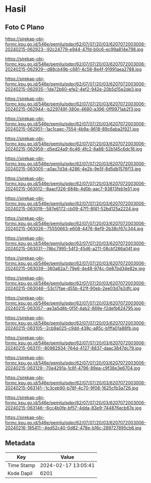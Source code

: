 # Hasil

## Foto C Plano

https://sirekap-obj-formc.kpu.go.id/546e/pemilu/pdpr/62/07/07/20/03/6207072003006-20240215-062923--92c24779-e944-47fd-b0c6-ec99a814e798.jpg

https://sirekap-obj-formc.kpu.go.id/546e/pemilu/pdpr/62/07/07/20/03/6207072003006-20240215-062929--d88cb49b-c681-4c58-8e4f-91991aea2788.jpg

https://sirekap-obj-formc.kpu.go.id/546e/pemilu/pdpr/62/07/07/20/03/6207072003006-20240215-062935--1de72b60-efe2-4ef2-942e-20b5d15e2de3.jpg

https://sirekap-obj-formc.kpu.go.id/546e/pemilu/pdpr/62/07/07/20/03/6207072003006-20240215-062944--b229749f-380e-4680-a396-0ff9971ab2f3.jpg

https://sirekap-obj-formc.kpu.go.id/546e/pemilu/pdpr/62/07/07/20/03/6207072003006-20240215-062951--1ac1caec-7554-4b9a-9618-89c6aba2f921.jpg

https://sirekap-obj-formc.kpu.go.id/546e/pemilu/pdpr/62/07/07/20/03/6207072003006-20240215-062959--d5ed24a9-6c46-4fc2-8a88-52b145c6dc18.jpg

https://sirekap-obj-formc.kpu.go.id/546e/pemilu/pdpr/62/07/07/20/03/6207072003006-20240215-063005--a0ac7d3d-4286-4e2b-9e5f-8d5db1576f13.jpg

https://sirekap-obj-formc.kpu.go.id/546e/pemilu/pdpr/62/07/07/20/03/6207072003006-20240215-063012--8aacf326-684b-4d0b-aac7-93813feb1e51.jpg

https://sirekap-obj-formc.kpu.go.id/546e/pemilu/pdpr/62/07/07/20/03/6207072003006-20240215-063019--587e6172-cb09-47f1-8f41-52bd125a2224.jpg

https://sirekap-obj-formc.kpu.go.id/546e/pemilu/pdpr/62/07/07/20/03/6207072003006-20240215-063026--75550663-e608-4476-8ef9-2b38cf67c344.jpg

https://sirekap-obj-formc.kpu.go.id/546e/pemilu/pdpr/62/07/07/20/03/6207072003006-20240215-063031--78bc7995-54f3-45d6-a211-08cbf286a04f.jpg

https://sirekap-obj-formc.kpu.go.id/546e/pemilu/pdpr/62/07/07/20/03/6207072003006-20240215-063039--360a62a7-79e6-4e48-974c-0e87bd34e82e.jpg

https://sirekap-obj-formc.kpu.go.id/546e/pemilu/pdpr/62/07/07/20/03/6207072003006-20240215-063046--53c17fae-d55b-421f-90eb-2ee03d7e2dfc.jpg

https://sirekap-obj-formc.kpu.go.id/546e/pemilu/pdpr/62/07/07/20/03/6207072003006-20240215-063057--ae3a5d8b-0f5f-4ab2-869e-f2defb624795.jpg

https://sirekap-obj-formc.kpu.go.id/546e/pemilu/pdpr/62/07/07/20/03/6207072003006-20240215-063105--2cb9a025-c9dd-438c-a85c-b1ffa01a88fb.jpg

https://sirekap-obj-formc.kpu.go.id/546e/pemilu/pdpr/62/07/07/20/03/6207072003006-20240215-063111--80982934-764d-4127-8837-daac3847dc79.jpg

https://sirekap-obj-formc.kpu.go.id/546e/pemilu/pdpr/62/07/07/20/03/6207072003006-20240215-063129--70e4291a-1c6f-4796-89ea-c9f38e3e6704.jpg

https://sirekap-obj-formc.kpu.go.id/546e/pemilu/pdpr/62/07/07/20/03/6207072003006-20240215-063141--1c3ceb90-b78f-4c70-9f08-1625cfb3a726.jpg

https://sirekap-obj-formc.kpu.go.id/546e/pemilu/pdpr/62/07/07/20/03/6207072003006-20240215-063146--6cc4b0fe-bf57-4dda-83e9-744876ecb67e.jpg

https://sirekap-obj-formc.kpu.go.id/546e/pemilu/pdpr/62/07/07/20/03/6207072003006-20240216-185411--4ed52c40-0d82-478e-b16c-289727895cb6.jpg


## Metadata

| Key        | Value               |
| ---------- | ------------------- |
| Time Stamp | 2024-02-17 13:05:41 |
| Kode Dapil | 6201                |



